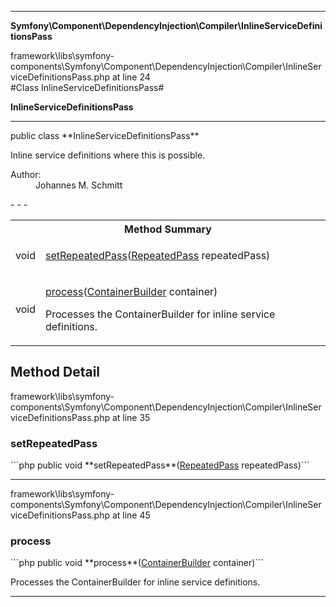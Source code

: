 - - -

**Symfony\Component\DependencyInjection\Compiler\InlineServiceDefinitionsPass**
<div class="location">framework\libs\symfony-components\Symfony\Component\DependencyInjection\Compiler\InlineServiceDefinitionsPass.php at line 24</div>
#Class InlineServiceDefinitionsPass#

**InlineServiceDefinitionsPass**


- - -

<p class="signature">public  class **InlineServiceDefinitionsPass**</p>

<div class="comment" id="overview_description"><p>Inline service definitions where this is possible.</p></div>

<dl>
<dt>Author:</dt>
<dd>Johannes M. Schmitt <schmittjoh@gmail.com></dd>
</dl>
- - -

<table id="summary_method">
<tr><th colspan="2">Method Summary</th></tr>
<tr>
<td class="type"> void</td>
<td class="description"><p class="name"><a href="#setRepeatedPass">setRepeatedPass</a>(<a href="../../../../symfony/component/dependencyinjection/compiler/repeatedpass.html">RepeatedPass</a> repeatedPass)</p><p class="description"></p></td>
</tr>
<tr>
<td class="type"> void</td>
<td class="description"><p class="name"><a href="#process">process</a>(<a href="../../../../symfony/component/dependencyinjection/containerbuilder.html">ContainerBuilder</a> container)</p><p class="description">Processes the ContainerBuilder for inline service definitions.</p></td>
</tr>
</table>

<h2 id="detail_method">Method Detail</h2>
<div class="location">framework\libs\symfony-components\Symfony\Component\DependencyInjection\Compiler\InlineServiceDefinitionsPass.php at line 35</div>
<h3 id="setRepeatedPass()">setRepeatedPass</h3>
```php
public  void **setRepeatedPass**(<a href="../../../../symfony/component/dependencyinjection/compiler/repeatedpass.html">RepeatedPass</a> repeatedPass)```
<div class="details">
<p></p></div>

- - -

<div class="location">framework\libs\symfony-components\Symfony\Component\DependencyInjection\Compiler\InlineServiceDefinitionsPass.php at line 45</div>
<h3 id="process()">process</h3>
```php
public  void **process**(<a href="../../../../symfony/component/dependencyinjection/containerbuilder.html">ContainerBuilder</a> container)```
<div class="details">
<p>Processes the ContainerBuilder for inline service definitions.</p></div>

- - -


